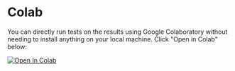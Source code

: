 # Colab

You can directly run tests on the results using Google Colaboratory without needing to install anything on your local machine. Click "Open in Colab" below:

[![Open In Colab](https://colab.research.google.com/assets/colab-badge.svg)](https://colab.research.google.com/github/JHA-Lab/ece364_2022/blob/master/A3/Assignment3_ECE364_2022.ipynb)
